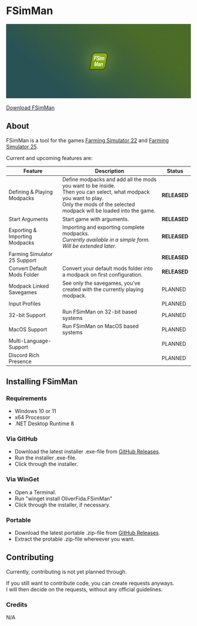 # FSimMan

![Hero Image](RepoAssets/HeroImage.png)

[Download FSimMan][releases-link]

## About

FSimMan is a tool for the games [Farming Simulator 22][fs22-link] and [Farming Simulator 25][fs25-link].

Current and upcoming features are:

|Feature|Description|Status|
|---|---|---|
|Defining & Playing Modpacks|Define modpacks and add all the mods you want to be inside.<br/>Then you can select, what modpack you want to play.<br/>Only the mods of the selected modpack will be loaded into the game.|**RELEASED**|
|Start Arguments|Start game with arguments.|**RELEASED**|
|Exporting & Importing Modpacks|Importing and exporting complete modpacks.<br/>*Currently available in a simple form. Will be extended later.*|**RELEASED**|
|Farming Simulator 25 Support||**RELEASED**|
|Convert Default Mods Folder|Convert your default mods folder into a modpack on first configuration.|**RELEASED**|
|Modpack Linked Savegames|See only the savegames, you've created with the currently playing modpack.|PLANNED|
|Input Profiles||PLANNED|
|32-bit Support|Run FSimMan on 32-bit based systems|PLANNED|
|MacOS Support|Run FSimMan on MacOS based systems|PLANNED|
|Multi-Language-Support||PLANNED|
|Discord Rich Presence||PLANNED|

## Installing FSimMan

### Requirements
- Windows 10 or 11
- x64 Processor
- .NET Desktop Runtime 8

### Via GitHub

- Download the latest installer .exe-file from [GitHub Releases][releases-link].
- Run the installer .exe-file.
- Click through the installer.

### Via WinGet

- Open a Terminal.
- Run "winget install OliverFida.FSimMan"
- Click through the installer, if necessary.

### Portable

- Download the latest portable .zip-file from [GitHub Releases][releases-link].
- Extract the protable .zip-file whereever you want.

## Contributing

Currently, contributing is not yet planned through.

If you still want to contribute code, you can create requests anyways.<br/>
I will then decide on the requests, without any official guidelines.

### Credits

N/A

[releases-link]: https://github.com/OliverFida/FSimMan/releases
[fs22-link]: https://www.farming-simulator.com/about.php?platform=pc&game=fs22
[fs25-link]: https://www.farming-simulator.com/about.php?platform=pc&game=fs25
